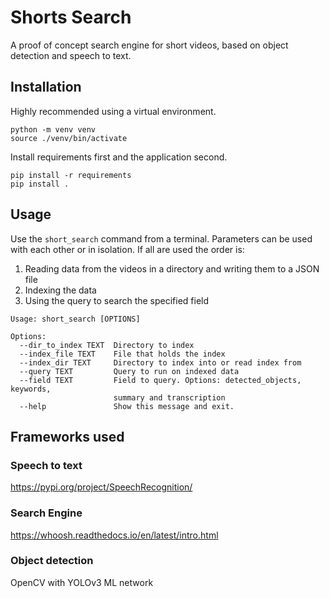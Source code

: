 # Shorts Search

A proof of concept search engine for short videos, based on object detection and speech to text.

## Installation

Highly recommended using a virtual environment.

```
python -m venv venv
source ./venv/bin/activate
```

Install requirements first and the application second.

```
pip install -r requirements
pip install .
```

## Usage

Use the `short_search` command from a terminal.
Parameters can be used with each other or in isolation. 
If all are used the order is:
1. Reading data from the videos in a directory and writing them to a JSON file
2. Indexing the data
3. Using the query to search the specified field

```
Usage: short_search [OPTIONS]

Options:
  --dir_to_index TEXT  Directory to index
  --index_file TEXT    File that holds the index
  --index_dir TEXT     Directory to index into or read index from
  --query TEXT         Query to run on indexed data
  --field TEXT         Field to query. Options: detected_objects, keywords,
                       summary and transcription
  --help               Show this message and exit.
```

## Frameworks used

### Speech to text

https://pypi.org/project/SpeechRecognition/

### Search Engine

https://whoosh.readthedocs.io/en/latest/intro.html

### Object detection

OpenCV with YOLOv3 ML network
